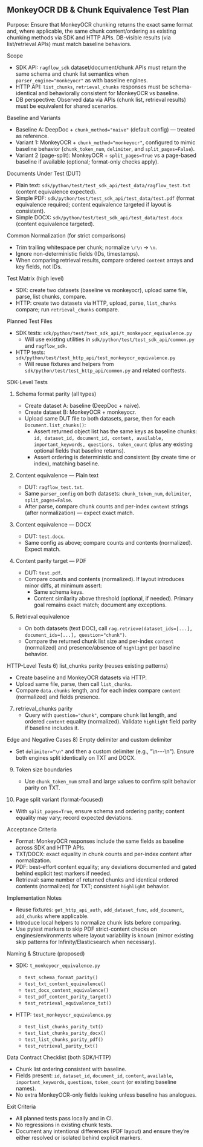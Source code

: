 ## MonkeyOCR DB & Chunk Equivalence Test Plan

Purpose: Ensure that MonkeyOCR chunking returns the exact same format and, where applicable, the same chunk content/ordering as existing chunking methods via SDK and HTTP APIs. DB-visible results (via list/retrieval APIs) must match baseline behaviors.

Scope
- SDK API: `ragflow_sdk` dataset/document/chunk APIs must return the same schema and chunk list semantics when `parser_engine="monkeyocr"` as with baseline engines.
- HTTP API: `list_chunks`, `retrieval_chunks` responses must be schema-identical and behaviorally consistent for MonkeyOCR vs baseline.
- DB perspective: Observed data via APIs (chunk list, retrieval results) must be equivalent for shared scenarios.

Baseline and Variants
- Baseline A: DeepDoc + `chunk_method="naive"` (default config) — treated as reference.
- Variant 1: MonkeyOCR + `chunk_method="monkeyocr"`, configured to mimic baseline behavior (`chunk_token_num`, `delimiter`, and `split_pages=False`).
- Variant 2 (page-split): MonkeyOCR + `split_pages=True` vs a page-based baseline if available (optional; format-only checks apply).

Documents Under Test (DUT)
- Plain text: `sdk/python/test/test_sdk_api/test_data/ragflow_test.txt` (content equivalence expected).
- Simple PDF: `sdk/python/test/test_sdk_api/test_data/test.pdf` (format equivalence required; content equivalence targeted if layout is consistent).
- Simple DOCX: `sdk/python/test/test_sdk_api/test_data/test.docx` (content equivalence targeted).

Common Normalization (for strict comparisons)
- Trim trailing whitespace per chunk; normalize `\r\n` → `\n`.
- Ignore non-deterministic fields (IDs, timestamps).
- When comparing retrieval results, compare ordered `content` arrays and key fields, not IDs.

Test Matrix (high level)
- SDK: create two datasets (baseline vs monkeyocr), upload same file, parse, list chunks, compare.
- HTTP: create two datasets via HTTP, upload, parse, `list_chunks` compare; run `retrieval_chunks` compare.

Planned Test Files
- SDK tests: `sdk/python/test/test_sdk_api/t_monkeyocr_equivalence.py`
  - Will use existing utilities in `sdk/python/test/test_sdk_api/common.py` and `ragflow_sdk`.
- HTTP tests: `sdk/python/test/test_http_api/test_monkeyocr_equivalence.py`
  - Will reuse fixtures and helpers from `sdk/python/test/test_http_api/common.py` and related conftests.

SDK-Level Tests
1) Schema format parity (all types)
   - Create dataset A: baseline (DeepDoc + naive).
   - Create dataset B: MonkeyOCR + monkeyocr.
   - Upload same DUT file to both datasets, parse, then for each `Document.list_chunks()`:
     - Assert returned object list has the same keys as baseline chunks: `id, dataset_id, document_id, content, available, important_keywords, questions, token_count` (plus any existing optional fields that baseline returns).
     - Assert ordering is deterministic and consistent (by create time or index), matching baseline.

2) Content equivalence — Plain text
   - DUT: `ragflow_test.txt`.
   - Same `parser_config` on both datasets: `chunk_token_num`, `delimiter`, `split_pages=False`.
   - After parse, compare chunk counts and per-index `content` strings (after normalization) — expect exact match.

3) Content equivalence — DOCX
   - DUT: `test.docx`.
   - Same config as above; compare counts and contents (normalized). Expect match.

4) Content parity target — PDF
   - DUT: `test.pdf`.
   - Compare counts and contents (normalized). If layout introduces minor diffs, at minimum assert:
     - Same schema keys.
     - Content similarity above threshold (optional, if needed). Primary goal remains exact match; document any exceptions.

5) Retrieval equivalence
   - On both datasets (text DOC), call `rag.retrieve(dataset_ids=[...], document_ids=[...], question="chunk")`.
   - Compare the returned chunk list size and per-index `content` (normalized) and presence/absence of `highlight` per baseline behavior.

HTTP-Level Tests
6) list_chunks parity (reuses existing patterns)
   - Create baseline and MonkeyOCR datasets via HTTP.
   - Upload same file, parse, then call `list_chunks`.
   - Compare `data.chunks` length, and for each index compare `content` (normalized) and fields presence.

7) retrieval_chunks parity
   - Query with `question="chunk"`, compare chunk list length, and ordered `content` equality (normalized). Validate `highlight` field parity if baseline includes it.

Edge and Negative Cases
8) Empty delimiter and custom delimiter
   - Set `delimiter="\n"` and then a custom delimiter (e.g., "\n---\n"). Ensure both engines split identically on TXT and DOCX.

9) Token size boundaries
   - Use `chunk_token_num` small and large values to confirm split behavior parity on TXT.

10) Page split variant (format-focused)
   - With `split_pages=True`, ensure schema and ordering parity; content equality may vary; record expected deviations.

Acceptance Criteria
- Format: MonkeyOCR responses include the same fields as baseline across SDK and HTTP APIs.
- TXT/DOCX: exact equality in chunk counts and per-index content after normalization.
- PDF: best-effort content equality; any deviations documented and gated behind explicit test markers if needed.
- Retrieval: same number of returned chunks and identical ordered contents (normalized) for TXT; consistent `highlight` behavior.

Implementation Notes
- Reuse fixtures: `get_http_api_auth`, `add_dataset_func`, `add_document`, `add_chunks` where applicable.
- Introduce local helpers to normalize chunk lists before comparing.
- Use pytest markers to skip PDF strict-content checks on engines/environments where layout variability is known (mirror existing skip patterns for Infinity/Elasticsearch when necessary).

Naming & Structure (proposed)
- SDK: `t_monkeyocr_equivalence.py`
  - `test_schema_format_parity()`
  - `test_txt_content_equivalence()`
  - `test_docx_content_equivalence()`
  - `test_pdf_content_parity_target()`
  - `test_retrieval_equivalence_txt()`

- HTTP: `test_monkeyocr_equivalence.py`
  - `test_list_chunks_parity_txt()`
  - `test_list_chunks_parity_docx()`
  - `test_list_chunks_parity_pdf()`
  - `test_retrieval_parity_txt()`

Data Contract Checklist (both SDK/HTTP)
- Chunk list ordering consistent with baseline.
- Fields present: `id`, `dataset_id`, `document_id`, `content`, `available`, `important_keywords`, `questions`, `token_count` (or existing baseline names).
- No extra MonkeyOCR-only fields leaking unless baseline has analogues.

Exit Criteria
- All planned tests pass locally and in CI.
- No regressions in existing chunk tests.
- Document any intentional differences (PDF layout) and ensure they’re either resolved or isolated behind explicit markers.


